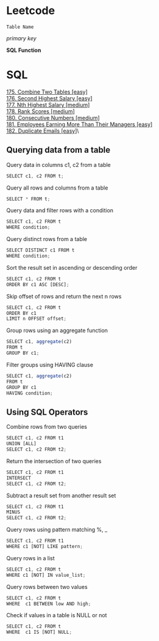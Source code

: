 # Leetcode

`Table Name`

*primary key*

**SQL Function**

# SQL

[175. Combine Two Tables [easy]](https://github.com/AlexaWu/Leetcode/blob/main/SQL.md#175-combine-two-tables-easy)\
[176. Second Highest Salary [easy]](https://github.com/AlexaWu/Leetcode/blob/main/SQL.md#176-second-highest-salary-easy)\
[177. Nth Highest Salary [medium]](https://github.com/AlexaWu/Leetcode/blob/main/SQL.md#177-nth-highest-salary-medium)\
[178. Rank Scores [medium]](https://github.com/AlexaWu/Leetcode/blob/main/SQL.md#178-rank-scores-medium)\
[180. Consecutive Numbers [medium]](https://github.com/AlexaWu/Leetcode/blob/main/SQL.md#180-consecutive-numbers-medium)\
[181. Employees Earning More Than Their Managers [easy]](https://github.com/AlexaWu/Leetcode/blob/main/SQL.md#181-employees-earning-more-than-their-managers-easy)\
[182. Duplicate Emails [easy]](https://github.com/AlexaWu/Leetcode/blob/main/SQL.md#182-duplicate-emails-easy)\



## Querying data from a table
Query data in columns c1, c2 from a table
```javascript
SELECT c1, c2 FROM t;
```
Query all rows and columns from a table
```javascript
SELECT * FROM t;
```
Query data and filter rows with a condition
```javascript
SELECT c1, c2 FROM t
WHERE condition;
```
Query distinct rows from a table
```javascript
SELECT DISTINCT c1 FROM t
WHERE condition;
```
Sort the result set in ascending or descending order
```javascript
SELECT c1, c2 FROM t
ORDER BY c1 ASC [DESC];
```
Skip offset of rows and return the next n rows
```javascript
SELECT c1, c2 FROM t
ORDER BY c1 
LIMIT n OFFSET offset;
```
Group rows using an aggregate function
```javascript
SELECT c1, aggregate(c2)
FROM t
GROUP BY c1;
```
Filter groups using HAVING clause
```javascript
SELECT c1, aggregate(c2)
FROM t
GROUP BY c1
HAVING condition;
```
## Using SQL Operators
Combine rows from two queries
```javascript
SELECT c1, c2 FROM t1
UNION [ALL]
SELECT c1, c2 FROM t2;
```
Return the intersection of two queries
```javascript
SELECT c1, c2 FROM t1
INTERSECT
SELECT c1, c2 FROM t2;
```
Subtract a result set from another result set
```javascript
SELECT c1, c2 FROM t1
MINUS
SELECT c1, c2 FROM t2;
```
Query rows using pattern matching %, _
```javascript
SELECT c1, c2 FROM t1
WHERE c1 [NOT] LIKE pattern;
```
Query rows in a list
```javascript
SELECT c1, c2 FROM t
WHERE c1 [NOT] IN value_list;
```
Query rows between two values
```javascript
SELECT c1, c2 FROM t
WHERE  c1 BETWEEN low AND high;
```
Check if values in a table is NULL or not
```javascript
SELECT c1, c2 FROM t
WHERE  c1 IS [NOT] NULL;
```

